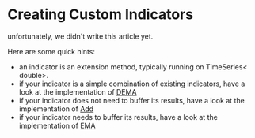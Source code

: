 # Creating Custom Indicators

unfortunately, we didn't write this article yet. 

Here are some quick hints:

* an indicator is an extension method, typically running on TimeSeries< double>.
* if your indicator is a simple combination of existing indicators, have a look at the implementation of [DEMA](xref:TuringTrader.Indicators.IndicatorsTrend#TuringTrader_Indicators_IndicatorsTrend_DEMA_TuringTrader_Simulator_ITimeSeries_System_Double__System_Int32_TuringTrader_Simulator_CacheId_System_String_System_Int32_)
* if your indicator does not need to buffer its results, have a look at the implementation of [Add](xref:TuringTrader.Indicators.IndicatorsArithmetic#TuringTrader_Indicators_IndicatorsArithmetic_Add_TuringTrader_Simulator_ITimeSeries_System_Double__TuringTrader_Simulator_ITimeSeries_System_Double__TuringTrader_Simulator_CacheId_System_String_System_Int32_)
* if your indicator needs to buffer its results, have a look at the implementation of [EMA](xref:TuringTrader.Indicators.IndicatorsTrend#TuringTrader_Indicators_IndicatorsTrend_EMA_TuringTrader_Simulator_ITimeSeries_System_Double__System_Int32_TuringTrader_Simulator_CacheId_System_String_System_Int32_)